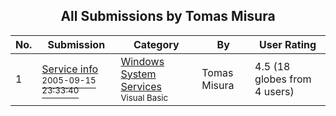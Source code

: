 ﻿<div align="center">

## All Submissions by Tomas Misura

</div>

No.  | Submission | Category | By   | User Rating
---- | ---------- | -------- | ---- | -----------
1 | [Service info<br /><sup>2005-09-15 23:33:40</sup>](https://github.com/Planet-Source-Code/tomas-misura-service-info__1-62578) | [Windows System Services<br /><sup>Visual Basic</sup>](../ByCategory/windows-system-services__1-35.md) | Tomas Misura | 4.5 (18 globes from 4 users)
